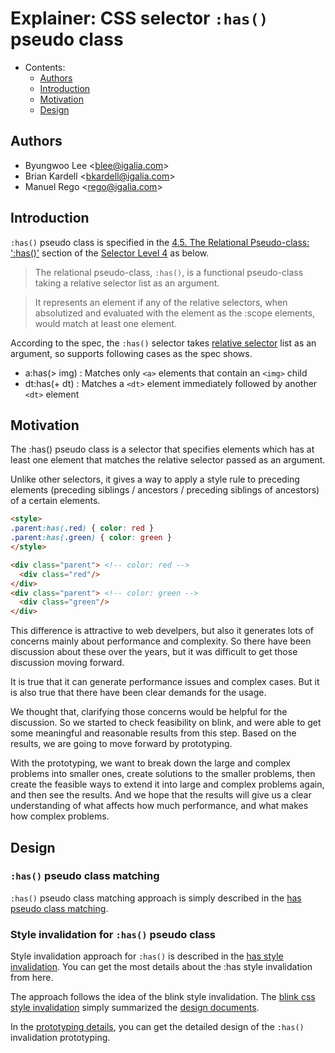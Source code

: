 # Explainer:  CSS selector `:has()` pseudo class

- Contents:
  - [Authors](#authors)
  - [Introduction](#introduction)
  - [Motivation](#motivation)
  - [Design](#design)

## Authors

* Byungwoo Lee \<blee@igalia.com\>
* Brian Kardell \<bkardell@igalia.com\>
* Manuel Rego \<rego@igalia.com\>

## Introduction
`:has()` pseudo class is specified in the [4.5. The Relational Pseudo-class: ':has()'](https://www.w3.org/TR/selectors-4/#relational) section of the [Selector Level 4](https://www.w3.org/TR/selectors-4) as below.

> The relational pseudo-class, `:has()`, is a functional pseudo-class taking a relative selector list as an argument.

> It represents an element if any of the relative selectors, when absolutized and evaluated with the element as the :scope elements, would match at least one element.

According to the spec, the `:has()` selector takes [relative selector](https://www.w3.org/TR/selectors-4/#relative-selector) list as an argument, so supports following cases as the spec shows.
 * a:has(> img) : Matches only `<a>` elements that contain an `<img>` child
 * dt:has(+ dt) : Matches a `<dt>` element immediately followed by another `<dt>` element

## Motivation

The :has() pseudo class is a selector that specifies elements which has at least one element that matches the relative selector passed as an argument.

Unlike other selectors, it gives a way to apply a style rule to preceding elements (preceding siblings / ancestors / preceding siblings of ancestors) of a certain elements.

```html
<style>
.parent:has(.red) { color: red }
.parent:has(.green) { color: green }
</style>

<div class="parent"> <!-- color: red -->
  <div class="red"/>
</div>
<div class="parent"> <!-- color: green -->
  <div class="green"/>
</div>
```

This difference is attractive to web develpers, but also it generates lots of concerns mainly about performance and complexity. So there have been discussion about these over the years, but it was difficult to get those discussion moving forward.

It is true that it can generate performance issues and complex cases. But it is also true that there have been clear demands for the usage.

We thought that, clarifying those concerns would be helpful for the discussion. So we started to check feasibility on blink, and were able to get some meaningful and reasonable results from this step. Based on the results, we are going to move forward by prototyping.

With the prototyping, we want to break down the large and complex problems into smaller ones, create solutions to the smaller problems, then create the feasible ways to extend it into large and complex problems again, and then see the results. And we hope that the results will give us a clear understanding of what affects how much performance, and what makes how complex problems.

## Design

### `:has()` pseudo class matching
`:has()` pseudo class matching approach is simply described in the [has pseudo class matching](has-pseudo-class-matching.md).

###  Style invalidation for `:has()` pseudo class
Style invalidation approach for `:has()` is described in the [has style invalidation](has-style-invalidation.md). You can get the most details about the :has style invalidation from here.

The approach follows the idea of the blink style invalidation. The [blink css style invalidation](blink-css-style-invalidation.md) simply summarized the [design documents](https://chromium.googlesource.com/chromium/src/+/refs/tags/90.0.4430.54/third_party/blink/renderer/core/css/style-invalidation.md).

In the [prototyping details](prototyping-details.md), you can get the detailed design of the `:has()` invalidation prototyping.
